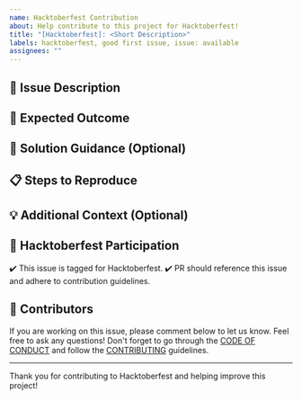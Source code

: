 ```yaml
---
name: Hacktoberfest Contribution
about: Help contribute to this project for Hacktoberfest!
title: "[Hacktoberfest]: <Short Description>"
labels: hacktoberfest, good first issue, issue: available
assignees: ""
---
```


## 📝 Issue Description

<!-- Add the following content for **JSX (JavaScript XML)** under **REACT**

1. What is JSX?
2. Embedding Expressions in JSX
3. JSX Syntax Rules (Single Parent Element, Self-Closing Tags)
4. JSX vs HTML
5. Conditional JSX Rendering

**File you will be working on:** `src\content\docs\react\jsx.mdx` -->

## 🎯 Expected Outcome

<!-- The expected outcome is to add a well-documented and informative section under React that covers the following topics:

- **What is JSX?**: Explanation of JSX and how it works in React.
- **Embedding Expressions in JSX**: Instructions on embedding JavaScript expressions within JSX.
- **JSX Syntax Rules**: Key rules like wrapping JSX in a single parent element and using self-closing tags.
- **JSX vs HTML**: Comparison between JSX and standard HTML, focusing on their differences.
- **Conditional JSX Rendering**: Explanation and examples of rendering elements conditionally in JSX.

The content should be written clearly, with examples where necessary, and provide value for developers who are either new to JSX or need a refresher. Please don't make use of the AIs. -->

## 🔧 Solution Guidance (Optional)

<!-- - Make use of [Astro Star Light Components](https://starlight.astro.build/components/using-components/) -->

## 📋 Steps to Reproduce

<!-- - Navigate to `src\content\docs\react\jsx.mdx` file in the repository.
- Add content for each of the 5 sections mentioned above.
- Ensure the content is formatted properly using `MDX` -->

## 💡 Additional Context (Optional)

<!-- Add any additional information, code snippets, logs, or references that may help the contributor in resolving the issue. -->

## 🎃 Hacktoberfest Participation

✔️ This issue is tagged for Hacktoberfest.
✔️ PR should reference this issue and adhere to contribution guidelines.

## 👥 Contributors

If you are working on this issue, please comment below to let us know. Feel free to ask any questions!
Don't forget to go through the [CODE OF CONDUCT](https://openprep.pages.dev/code-of-conduct/) and follow the [CONTRIBUTING](https://openprep.pages.dev/get-started/) guidelines.

---

Thank you for contributing to Hacktoberfest and helping improve this project!
